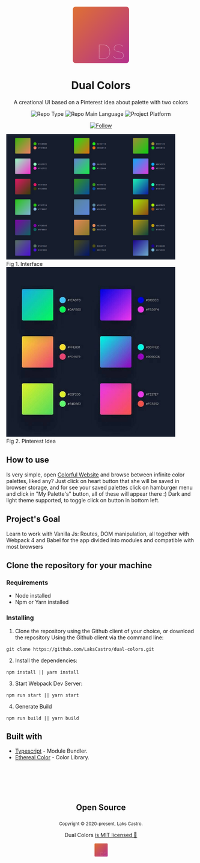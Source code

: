 <p align="center">
  <img src="./public/dual-colors.png" width="150">
  <h1 align="center">Dual Colors</h1>
  <p align="center">A creational UI based on a Pinterest idea about palette with two colors</p>
  <p align="center">
    <img src="https://img.shields.io/badge/type-project-orange" alt="Repo Type" />
    <img src="https://img.shields.io/badge/language-typescript-blue" alt="Repo Main Language" />
    <img src="https://img.shields.io/badge/platform-web-orange" alt="Project Platform" />
  </p>
  <p align="center">
    <a href="https://www.linkedin.com/in/laks-castro-9ab09a18b/" target="_blank">
      <img src="https://img.shields.io/twitter/url?label=Connect%20%40LaksCastro&logo=linkedin&url=https%3A%2F%2Fwww.twitter.com%2Flakscastro%2F" alt="Follow" />
    </a>
  </p>
</p>

<p align="center">
  <div>
    <img width="450" src="./public/screenshot.png">
    <br>
    Fig 1. Interface
  </div>
  <div>
    <img width="450" src="./public/idea.jpg">
    <br>
    Fig 2. Pinterest Idea
  </div>
</p>

## How to use
Is very simple, open [Colorful Website](https://lakscastro.github.io/colorful/) and browse between infinite color palettes, liked any? Just click on heart button that she will be saved in browser storage,  and for see your saved palettes click on hamburger menu and click in "My Palette's" button, all of these will appear there :) Dark and light theme supported, to toggle click on button in bottom left.

## Project's Goal
Learn to work with Vanilla Js: Routes, DOM manipulation, all together with Webpack 4 and Babel for the app divided into modules and compatible with most browsers

## Clone the repository for your machine
### Requirements
- Node installed
- Npm or Yarn installed

### Installing
1. Clone the repository using the Github client of your choice, or download the repository
Using the Github client via the command line:
```
git clone https://github.com/LaksCastro/dual-colors.git
```

2. Install the dependencies:
```
npm install || yarn install
```

3. Start Webpack Dev Server:
```
npm run start || yarn start
```

4. Generate Build
```
npm run build || yarn build
```

## Built with
* [Typescript](https://webpack.js.org/) - Module Bundler.
* [Ethereal Color](https://lakscastro.xyz/ethereal-color) - Color Library.

<br>
<br>
<br>
<br>

<h2 align="center">
  Open Source
</h2>
<p align="center">
  <sub>Copyright © 2020-present, Laks Castro.</sub>
</p>
<p align="center">Dual Colors <a href="https://github.com/LaksCastro/dual=colors/blob/master/LICENSE.md">is MIT licensed 💖</a></p>
<p align="center">
  <img src="./public/dual-colors.png" width="35" />
</p>
